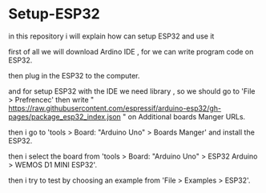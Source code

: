 # Setup-ESP32
in this repository i will explain how can setup ESP32 and use it

first of all we will download Ardino IDE , for we can write program code on ESP32.

then plug in the ESP32 to the computer.

and for setup ESP32 with the IDE we need library , so we should go to 'File > Prefrencec'  then write " https://raw.githubusercontent.com/espressif/arduino-esp32/gh-pages/package_esp32_index.json " on Additional boards Manger URLs.

then i go to  'tools > Board: "Arduino Uno" > Boards Manger' and install the ESP32.

then i select the board from 'tools > Board: "Arduino Uno" > ESP32 Arduino > WEMOS D1 MINI ESP32'. 

then i try to test by choosing an example from 'File > Examples > ESP32'.
